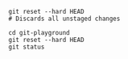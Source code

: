 ```shell
git reset --hard HEAD
# Discards all unstaged changes
```

```shell
cd git-playground
git reset --hard HEAD
git status
```
